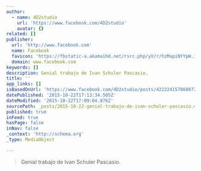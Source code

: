 ```yaml
---
author:
  - name: 4D2studio
    url: 'https://www.facebook.com/4D2studio'
    avatar: {}
related: []
publisher:
  url: 'http://www.facebook.com'
  name: Facebook
  favicon: 'https://fbstatic-a.akamaihd.net/rsrc.php/yV/r/hzMapiNYYpW.ico'
  domain: www.facebook.com
keywords: []
description: Genial trabajo de Ivan Schuler Pascasio.
title: ''
app_links: []
isBasedOnUrl: 'https://www.facebook.com/4D2studio/posts/422224157868072'
datePublished: '2015-10-22T17:13:34.505Z'
dateModified: '2015-10-22T17:09:04.876Z'
sourcePath: _posts/2015-10-22-genial-trabajo-de-ivan-schuler-pascasio.md
published: true
inFeed: true
hasPage: false
inNav: false
_context: 'http://schema.org'
_type: MediaObject

---
```

> Genial trabajo de Ivan Schuler Pascasio&period;